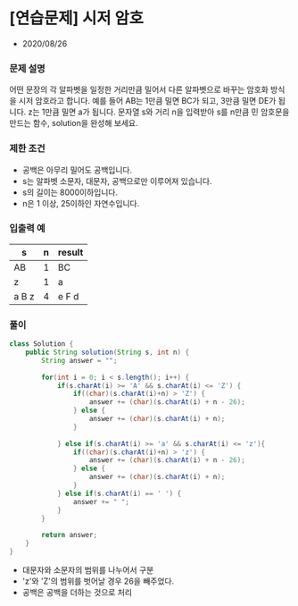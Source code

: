 # [연습문제] 시저 암호

* 2020/08/26

### **문제 설명**

어떤 문장의 각 알파벳을 일정한 거리만큼 밀어서 다른 알파벳으로 바꾸는 암호화 방식을 시저 암호라고 합니다. 예를 들어 AB는 1만큼 밀면 BC가 되고, 3만큼 밀면 DE가 됩니다. z는 1만큼 밀면 a가 됩니다. 문자열 s와 거리 n을 입력받아 s를 n만큼 민 암호문을 만드는 함수, solution을 완성해 보세요.

### 제한 조건

- 공백은 아무리 밀어도 공백입니다.
- s는 알파벳 소문자, 대문자, 공백으로만 이루어져 있습니다.
- s의 길이는 8000이하입니다.
- n은 1 이상, 25이하인 자연수입니다.

### 입출력 예

|s|n|result|
|------|---|---|
|AB|1|BC|
|z|1|a|
|a B z|4|e F d|

### 풀이

```java
class Solution {
    public String solution(String s, int n) {
        String answer = "";
        
        for(int i = 0; i < s.length(); i++) {
            if(s.charAt(i) >= 'A' && s.charAt(i) <= 'Z') {
                if((char)(s.charAt(i)+n) > 'Z') {
                    answer += (char)(s.charAt(i) + n - 26);
                } else {
                    answer += (char)(s.charAt(i) + n);
                }
                
            } else if(s.charAt(i) >= 'a' && s.charAt(i) <= 'z'){
                if((char)(s.charAt(i)+n) > 'z') {
                    answer += (char)(s.charAt(i) + n - 26);
                } else {
                    answer += (char)(s.charAt(i) + n);
                }
            } else if(s.charAt(i) == ' ') {
                answer += " ";
            }
        }
        
        return answer;
    }
}
```

- 대문자와 소문자의 범위를 나누어서 구분
- 'z'와 'Z'의 범위를 벗어날 경우 26을 빼주었다.
- 공백은 공백을 더하는 것으로 처리
